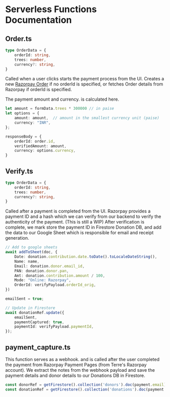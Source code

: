 
# Serverless Functions Documentation

## Order.ts

```typescript
type OrderData = {
    orderId: string,
    trees: number,
    currency?: string,
}
```

Called when a user clicks starts the payment process from the UI. 
Creates a new [Razorpay Order](https://razorpay.com/docs/payments/orders/) if no orderId is specified, or fetches Order details from Razorpay if orderId is specified. 

The payment amount and currency. is calculated here.

```typescript
let amount = formData.trees * 300000 // in paise 
let options = {
    amount: amount,  // amount in the smallest currency unit (paise)
    currency: "INR",
};

responseBody = { 
    orderId: order.id, 
    verifiedAmount: amount, 
    currency: options.currency, 
}
```

## Verify.ts

```typescript
type OrderData = {
    orderId: string,
    trees: number,
    currency?: string,
}
```

Called after a payment is completed from the UI. 
Razorpay provides a payment ID and a hash which we can verify from our backend to verify the authenticity of the payment. 
(This is still a WIP)
After verification is complete, we mark store the payment ID in Firestore Donation DB, and add the data to our Google Sheet which is responsible for email and receipt generation.

```typescript
// Add to google sheets
await addToSheet(doc, { 
    Date: donation.contribution.date.toDate().toLocaleDateString(),
    Name: name,
    Email: donation.donor.email_id,
    PAN: donation.donor.pan,
    Amt: donation.contribution.amount / 100,
    Mode: "Online: Razorpay",
    OrderId: verifyPayload.orderId_orig,
})

emailSent = true;

// Update in Firestore
await donationRef.update({ 
    emailSent,
    paymentCaptured: true,
    paymentId: verifyPayload.paymentId,
});
```


## payment_capture.ts

This function serves as a webhook. and is called after the user completed the payment from Razorpay Payment Pages (from Terre's Razorpay account). 
We extract the notes from the webhook payload and save the payment details and donor details to our Donations DB in Firestore.

```typescript
const donorRef = getFirestore().collection('donors').doc(payment.email)
const donationRef = getFirestore().collection('donations').doc(payment.id);
```
